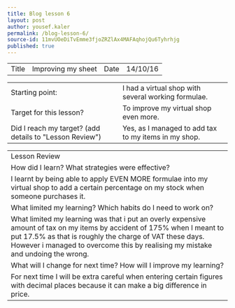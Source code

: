 ```yaml
---
title: Blog lesson 6
layout: post
author: yousef.kaler
permalink: /blog-lesson-6/
source-id: 11mvUOeDiTvEmme3fjoZRZlAx4MAFAqhojQu6Tyhrhjg
published: true
---
```

<table>
  <tr>
    <td>Title</td>
    <td>Improving my sheet</td>
    <td>Date</td>
    <td>14/10/16</td>
  </tr>
</table>


<table>
  <tr>
    <td>Starting point:</td>
    <td>I had a virtual shop with several working formulae.</td>
  </tr>
  <tr>
    <td>Target for this lesson?</td>
    <td>To improve my virtual shop even more.</td>
  </tr>
  <tr>
    <td>Did I reach my target? 
(add details to "Lesson Review")</td>
    <td> Yes, as I managed to add tax to my items in my shop.</td>
  </tr>
</table>


<table>
  <tr>
    <td>Lesson Review</td>
  </tr>
  <tr>
    <td>How did I learn? What strategies were effective? </td>
  </tr>
  <tr>
    <td>I learnt by being able to apply EVEN MORE formulae into my virtual shop to add a certain percentage on my stock when someone purchases it.</td>
  </tr>
  <tr>
    <td>What limited my learning? Which habits do I need to work on? </td>
  </tr>
  <tr>
    <td>What limited my learning was that i put an overly expensive amount of tax on my items by accident of 175% when I meant to put 17.5% as that is roughly the charge of VAT these days. However i managed to overcome this by realising my mistake and undoing the wrong.</td>
  </tr>
  <tr>
    <td>What will I change for next time? How will I improve my learning?</td>
  </tr>
  <tr>
    <td>For next time I will be extra careful when entering certain figures with decimal places because it can make a big difference in price.  </td>
  </tr>
</table>


